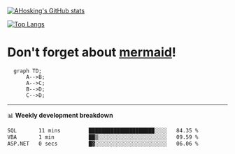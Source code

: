 [![AHosking's GitHub stats](https://github-readme-stats.vercel.app/api?username=ahosking&count_private=true&show_icons=true&theme=onedark&hide_rank=true&include_all_commits=true)](https://github.com/ahosking)

[![Top Langs](https://github-readme-stats.vercel.app/api/top-langs/?username=ahosking&layout=compact&theme=onedark)](https://github.com/ahosking)


# Don't forget about [mermaid](https://github.blog/2022-02-14-include-diagrams-markdown-files-mermaid/)!

```mermaid
  graph TD;
      A-->B;
      A-->C;
      B-->D;
      C-->D;
```
-------

📊 **Weekly development breakdown**

<!--START_SECTION:waka-->

```txt
SQL       11 mins         █████████████████████░░░░   84.35 %
VBA       1 min           ██▒░░░░░░░░░░░░░░░░░░░░░░   09.59 %
ASP.NET   0 secs          █▓░░░░░░░░░░░░░░░░░░░░░░░   06.06 %
```

<!--END_SECTION:waka-->
